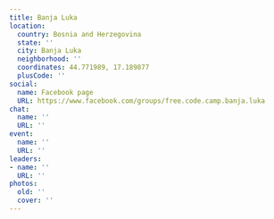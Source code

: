 ```yaml
---
title: Banja Luka
location:
  country: Bosnia and Herzegovina
  state: ''
  city: Banja Luka
  neighborhood: ''
  coordinates: 44.771989, 17.189877
  plusCode: ''
social:
  name: Facebook page
  URL: https://www.facebook.com/groups/free.code.camp.banja.luka
chat:
  name: ''
  URL: ''
event:
  name: ''
  URL: ''
leaders:
- name: ''
  URL: ''
photos:
  old: ''
  cover: ''
---
```

